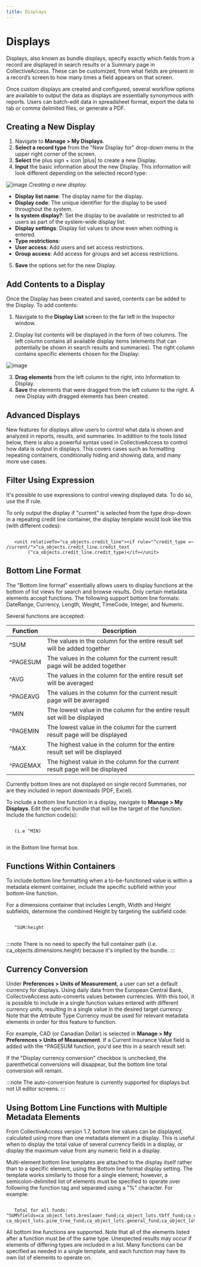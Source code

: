 ```yaml
---
title: Displays
---
```


Displays
=====================

Displays, also known as bundle displays, specify exactly which fields from a record are displayed in search results or a Summary page in CollectiveAccess. These can be customized, from what fields are present in a record’s screen to how many times a field appears on that screen.

Once custom displays are created and configured, several workflow options are available to output the data as displays are essentially synonymous with reports. Users can batch-edit data in spreadsheet format, export the data to tab or comma delimited files, or generate a PDF.

## Creating a New Display


1. Navigate to **Manage > My Displays**.
2. **Select a record type** from the "New Display for" drop-down menu in the upper right corner of the screen. 
3. **Select** the plus sign + icon |plus| to create a new Display. 
4. **Input** the basic information about the new Display. This information will look different depending on the selected record type: 

![image](displays3.png)
*Creating a new display.*

* **Display list name**: The display name for the display. 
* **Display code**: The unique identifier for the display to be used throughout the system.
* **Is system display?**: Set the display to be available or restricted to all users as part of the system-wide display list. 
* **Display settings**: Display list values to show even when nothing is entered. 
* **Type restrictions**: 
* **User access**: Add users and set access restrictions. 
* **Group access**: Add access for groups and set access restrictions. 

5. **Save** the options set for the new Display. 

## Add Contents to a Display


Once the Display has been created and saved, contents can be added to the Display. To add contents:

1. Navigate to the **Display List** screen to the far left in the Inspector window.

2. Display list contents will be displayed in the form of two columns. The left column contains all available display items (elements that can potentially be shown in search results and summaries). The right column contains specific elements chosen for the Display:

![image](displays5.jpg)

3. **Drag elements** from the left column to the right, into Information to Display. 
4. **Save** the elements that were dragged from the left column to the right. A new Display with dragged elements has been created. 

## Advanced Displays
 
New features for displays allow users to control what data is shown and analyzed in reports, results, and summaries. In addition to the tools listed below, there is also a powerful syntax used in CollectiveAccess to control how data is output in displays. This covers cases such as formatting repeating containers, conditionally hiding and showing data, and many more use cases.

## Filter Using Expression

It's possible to use expressions to control viewing displayed data. To do so, use the if rule. 

To only output the display if "current" is selected from the type drop-down in a repeating credit line container, the display template would look like this (with different codes):

```

   <unit relativeTo="ca_objects.credit_line"><if rule="^credit_type =~ /current/">^ca_objects.credit_line.credit_text 
        (^ca_objects.credit_line.credit_type)</if></unit>

```


## Bottom Line Format


The "Bottom line format" essentially allows users to display functions at the bottom of list views for search and browse results. Only certain metadata elements accept functions.  The following support bottom line formats: DateRange, Currency, Length, Weight, TimeCode, Integer, and Numeric.

Several functions are accepted:

| Function | Description |
|----|----|
|^SUM|The values in the column for the entire result set will be added together|
|^PAGESUM|The values in the column for the current result page will be added together|
|^AVG|The values in the column for the entire result set will be averaged|
|^PAGEAVG|The values in the column for the current result page will be averaged|
|^MIN|The lowest value in the column for the entire result set will be displayed|
|^PAGEMIN|The lowest value in the column for the current result page will be displayed|
|^MAX|The highest value in the column for the entire result set will be displayed|
|^PAGEMAX|The highest value in the column for the current result page will be displayed|


Currently bottom lines are not displayed on single record Summaries, nor are they included in report downloads (PDF, Excel).

To include a bottom line function in a display, navigate to **Manage > My Displays**. Edit the specific bundle that will be the target of the function. Include the function code(s):

```

   (i.e ^MIN) 
   
```

in the Bottom line format box.

## Functions Within Containers


To include bottom line formatting when a to-be-functioned value is within a metadata element container, include the specific subfield within your bottom-line function.

For a dimensions container that includes Length, Width and Height subfields, determine the combined Height by targeting the subfield code:

```

   ^SUM:height
   
```
   
:::note
There is no need to specify the full container path (i.e. ca_objects.dimensions.height) because it's implied by the bundle.
:::

## Currency Conversion


Under **Preferences > Units of Measurement**, a user can set a default currency for displays. Using daily data from the European Central Bank, CollectiveAccess auto-converts values between currencies. With this tool, it is possible to include in a single function values entered with different currency units, resulting in a single value in the desired target currency. Note that the Attribute Type Currency must be used for relevant metadata elements in order for this feature to function.

For example, CAD (or Canadian Dollar) is selected in **Manage > My Preferences > Units of Measurement**. If a Current Insurance Value field is added with the ^PAGESUM function, you'd see this in a search result set:
 
If the "Display currency conversion" checkbox is unchecked, the parenthetical conversions will disappear, but the bottom line total conversion will remain.

:::note
The auto-conversion feature is currently supported for displays but not UI editor screens.
:::

## Using Bottom Line Functions with Multiple Metadata Elements


From CollectiveAccess version 1.7, bottom line values can be displayed, calculated using more than one metadata element in a display. This is useful when to display the total value of several currency fields in a display, or display the maximum value from any numeric field in a display.

Multi-element bottom line templates are attached to the display itself rather than to a specific element, using the Bottom line format display setting. The template works similarly to those for a single element; however, a semicolon-delimited list of elements must be specified to operate over following the function tag and separated using a "%" character. For example:

```

   Total for all funds: ^SUM%fields=ca_object_lots.breslauer_fund;ca_object_lots.tbff_fund;ca_object_lots.akc_fund;ca_object_lots.sue_allen_fund; ca_object_lots.pine_tree_fund;ca_object_lots.general_fund;ca_object_lots.idno_stub

```

All bottom line functions are supported. Note that all of the elements listed after a function must be of the same type. Unexpected results may occur if elements of differing types are included in a list. Many functions can be specified as needed in a single template, and each function may have its own list of elements to operate on.





